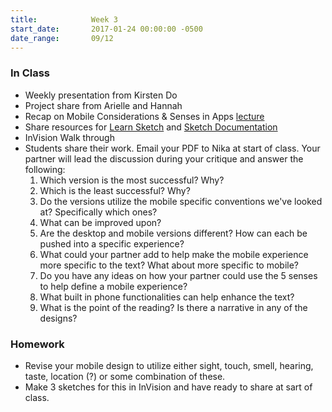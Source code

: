 ```yaml
---
title:            Week 3
start_date:       2017-01-24 00:00:00 -0500
date_range:       09/12
---
```


### In Class

- Weekly presentation from Kirsten Do
- Project share from Arielle and Hannah
- Recap on Mobile Considerations &amp; Senses in Apps [lecture](/assets/lectures/lecture-2-senses-and-review.pdf)
- Share resources for [Learn Sketch](http://learnsketch.com/tutorials) and [Sketch Documentation](https://www.sketchapp.com/learn/documentation/)
- InVision Walk through
- Students share their work. Email your PDF to Nika at start of class. Your partner will lead the discussion during your critique and answer the following:
  1. Which version is the most successful? Why?
  2. Which is the least successful? Why?
  3. Do the versions utilize the mobile specific conventions we've looked at? Specifically which ones?
  4. What can be improved upon?
  5. Are the desktop and mobile versions different? How can each be pushed into a specific experience?
  6. What could your partner add to help make the mobile experience more specific to the text? What about more specific to mobile?
  7. Do you have any ideas on how your partner could use the 5 senses to help define a mobile experience?
  8. What built in phone functionalities can help enhance the text?
  9. What is the point of the reading? Is there a narrative in any of the designs?

### Homework

- Revise your mobile design to utilize either sight, touch, smell, hearing, taste, location (?) or some combination of these.
- Make 3 sketches for this in InVision and have ready to share at sart of class.

